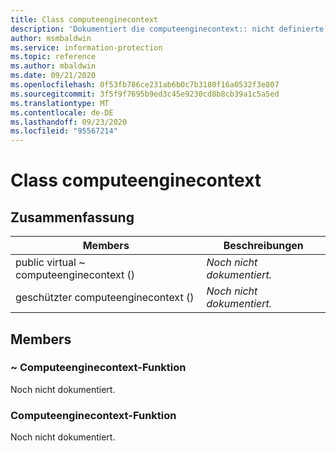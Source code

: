 ```yaml
---
title: Class computeenginecontext
description: 'Dokumentiert die computeenginecontext:: nicht definierte Klasse des Microsoft Information Protection (MIP) SDK.'
author: msmbaldwin
ms.service: information-protection
ms.topic: reference
ms.author: mbaldwin
ms.date: 09/21/2020
ms.openlocfilehash: 0f53fb786ce231ab6b0c7b3180f16a0532f3e807
ms.sourcegitcommit: 3f5f9f7695b9ed3c45e9230cd8b8cb39a1c5a5ed
ms.translationtype: MT
ms.contentlocale: de-DE
ms.lasthandoff: 09/23/2020
ms.locfileid: "95567214"
---
```

# <a name="class-computeenginecontext"></a>Class computeenginecontext 
  
## <a name="summary"></a>Zusammenfassung
 Members                        | Beschreibungen                                
--------------------------------|---------------------------------------------
public virtual ~ computeenginecontext ()  | _Noch nicht dokumentiert._
geschützter computeenginecontext ()  | _Noch nicht dokumentiert._
  
## <a name="members"></a>Members
  
### <a name="computeenginecontext-function"></a>~ Computeenginecontext-Funktion
Noch nicht dokumentiert.

  
### <a name="computeenginecontext-function"></a>Computeenginecontext-Funktion
Noch nicht dokumentiert.
